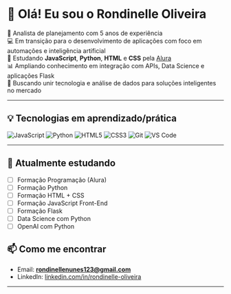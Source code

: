 # 👋 Olá! Eu sou o Rondinelle Oliveira

🎯 Analista de planejamento com 5 anos de experiência  
💻 Em transição para o desenvolvimento de aplicações com foco em automações e inteligência artificial  
🚀 Estudando **JavaScript**, **Python**, **HTML** e **CSS** pela [Alura](https://www.alura.com.br)  
📊 Ampliando conhecimento em integração com APIs, Data Science e aplicações Flask  
🔎 Buscando unir tecnologia e análise de dados para soluções inteligentes no mercado

---

## 💡 Tecnologias em aprendizado/prática

![JavaScript](https://img.shields.io/badge/-JavaScript-F7DF1E?style=for-the-badge&logo=javascript&logoColor=black)
![Python](https://img.shields.io/badge/-Python-3776AB?style=for-the-badge&logo=python&logoColor=white)
![HTML5](https://img.shields.io/badge/-HTML5-E34F26?style=for-the-badge&logo=html5&logoColor=white)
![CSS3](https://img.shields.io/badge/-CSS3-1572B6?style=for-the-badge&logo=css3)
![Git](https://img.shields.io/badge/-Git-F05032?style=for-the-badge&logo=git&logoColor=white)
![VS Code](https://img.shields.io/badge/-VS%20Code-007ACC?style=for-the-badge&logo=visual-studio-code&logoColor=white)

---

## 📘 Atualmente estudando

- [ ] Formação Programação (Alura)
- [ ] Formação Python
- [ ] Formação HTML + CSS
- [ ] Formação JavaScript Front-End
- [ ] Formação Flask
- [ ] Data Science com Python
- [ ] OpenAI com Python

<!--
---

## 📈 GitHub Stats

![Estatísticas GitHub](https://github-readme-stats.vercel.app/api?username=rondinelleoliveira&show_icons=true&theme=tokyonight)
![Linguagens Mais Usadas](https://github-readme-stats.vercel.app/api/top-langs/?username=rondinelleoliveira&layout=compact&theme=tokyonight)

--- -->

## 📫 Como me encontrar

- Email: **rondinellenunes123@gmail.com**  
- LinkedIn: [linkedin.com/in/rondinelle-oliveira](https://www.linkedin.com/in/rondinelle-oliveira-7b711519a/)

---
